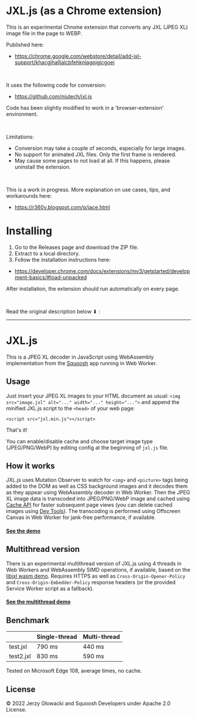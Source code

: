 # JXL.js (as a Chrome extension)

This is an experimental Chrome extension that converts any JXL (JPEG XL) image file in the page to WEBP.

Published here:
* https://chrome.google.com/webstore/detail/add-jxl-support/khacgjhalljalcbfehknlagpjgjcgoej

<br>

It uses the following code for conversion:
* https://github.com/niutech/jxl.js

Code has been slightly modified to work in a 'browser-extension' environment.

<br>

Limitations:
* Conversion may take a couple of seconds, especially for large images.
* No support for animated JXL files. Only the first frame is rendered.
* May cause some pages to not load at all. If this happens, please uninstall the extension.

<br>

This is a work in progress. More explanation on use cases, tips, and workarounds here: 
* https://r360v.blogspot.com/p/jace.html

# Installing

1. Go to the Releases page and download the ZIP file.
1. Extract to a local directory.
1. Follow the installation instructions here:
* https://developer.chrome.com/docs/extensions/mv3/getstarted/development-basics/#load-unpacked

After installation, the extension should run automatically on every page.

<br>

Read the original description below ⬇ :
<hr>

# JXL.js

This is a JPEG XL decoder in JavaScript using WebAssembly implementation from the [Squoosh](https://github.com/GoogleChromeLabs/squoosh) app running in Web Worker.

## Usage

Just insert your JPEG XL images to your HTML document as usual: `<img src="image.jxl" alt="..." width="..." height="...">` and append the minified JXL.js script to the `<head>` of your web page:

`<script src="jxl.min.js"></script>`

That's it!

You can enable/disable cache and choose target image type (JPEG/PNG/WebP) by editing config at the beginning of `jxl.js` file.

## How it works

JXL.js uses Mutation Observer to watch for `<img>` and `<picture>` tags being added to the DOM as well as CSS background images and it decodes them as they appear using WebAssembly decoder in Web Worker. Then the JPEG XL image data is transcoded into JPEG/PNG/WebP image and cached using [Cache API](https://developer.mozilla.org/en-US/docs/Web/API/Cache) for faster subsequent page views (you can delete cached images using [Dev Tools](https://developer.chrome.com/docs/devtools/storage/cache/#deleteresource)). The transcoding is performed using Offscreen Canvas in Web Worker for jank-free performance, if available.

#### [See the demo](https://niutech.github.io/jxl.js/)

## Multithread version

There is an experimental multithread version of JXL.js using 4 threads in Web Workers and WebAssembly SIMD operations, if available, based on the [libjxl wasm demo](https://github.com/libjxl/libjxl/tree/main/tools/wasm_demo). Requires HTTPS as well as `Cross-Origin-Opener-Policy` and `Cross-Origin-Embedder-Policy` response headers (or the provided Service Worker script as a fallback).

#### [See the multithread demo](https://niutech.github.io/jxl.js/multithread/)

## Benchmark

|           | Single-thread | Multi-thread |
|-----------|---------------|--------------|
| test.jxl  | 790 ms        | 440 ms       |
| test2.jxl | 830 ms        | 590 ms       |

Tested on Microsoft Edge 108, average times, no cache.

## License

&copy; 2022 Jerzy Głowacki and Squoosh Developers under Apache 2.0 License.
